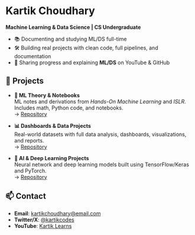 # Kartik Choudhary

**Machine Learning & Data Science | CS Undergraduate**

- 📚 Documenting and studying ML/DS full-time  
- 🛠 Building real projects with clean code, full pipelines, and documentation  
- 🎥 Sharing progress and explaining **ML/DS** on YouTube & GitHub

## 🚀 Projects

- **📘 ML Theory & Notebooks**  
  ML notes and derivations from *Hands-On Machine Learning* and *ISLR*. Includes math, Python code, and notebooks.  
  → [Repository](https://github.com/kartikchoudhary/ml-notebooks)

- **📊 Dashboards & Data Projects**  
  Real-world datasets with full data analysis, dashboards, visualizations, and reports.  
  → [Repository](https://github.com/kartikchoudhary/data-projects)

- **🧠 AI & Deep Learning Projects**  
  Neural network and deep learning models built using TensorFlow/Keras and PyTorch.  
  → [Repository](https://github.com/kartikchoudhary/ai-projects)

## 📫 Contact

- **Email**: kartikchoudhary@email.com  
- **Twitter/X**: [@kartikcodes](https://twitter.com/kartikcodes)  
- **YouTube**: [Kartik Learns](https://www.youtube.com/@kartiklearns)

